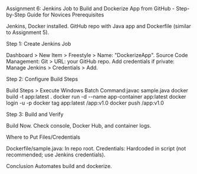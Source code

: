 Assignment 6: Jenkins Job to Build and Dockerize App from GitHub - Step-by-Step Guide for Novices
Prerequisites

Jenkins, Docker installed.
GitHub repo with Java app and Dockerfile (similar to Assignment 5).

Step 1: Create Jenkins Job

Dashboard > New Item > Freestyle > Name: "DockerizeApp".
Source Code Management: Git > URL: your GitHub repo.
Add credentials if private: Manage Jenkins > Credentials > Add.

Step 2: Configure Build Steps

Build Steps > Execute Windows Batch Command:javac sample.java
docker build -t app:latest .
docker run -d --name app-container app:latest
docker login -u <username> -p <password>
docker tag app:latest <username>/app:v1.0
docker push <username>/app:v1.0



Step 3: Build and Verify

Build Now.
Check console, Docker Hub, and container logs.

Where to Put Files/Credentials

Dockerfile/sample.java: In repo root.
Credentials: Hardcoded in script (not recommended; use Jenkins credentials).

Conclusion
Automates build and dockerize.
